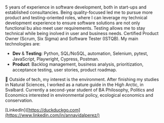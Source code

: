 5 years of experience in software development, both in start-ups and established consultancies. Being quality-focused led me to pursue more product and testing-oriented roles, where I can leverage my technical development experience to ensure software solutions are not only functional bu also meet user requirements. Testing allows me to stay technical while being inolved in user and business needs. Certified Product Owner (Scrum, Six Sigma) and Software Tester (ISTQB). My main technologies are:
- 𝐃𝐞𝐯 & 𝐓𝐞𝐬𝐭𝐢𝐧𝐠: Python, SQL/NoSQL, automation, Selenium, pytest, JavaScript, Playwright, Cypress, Postman. 
- 𝐏𝐫𝐨𝐝𝐮𝐜𝐭: Backlog management, business analysis, prioritization, acceptance testing, user stories, product roadmap.

🌱 Outside of tech, my interest is the environment. After finishing my studies in Natural Sciences, I worked as a nature guide in the High Arctic, in Svalbard. Currently a second-year student of BA Philosophy, Politics and Economics interested in environmental policy, ecological economics and conservation.

[LinkedIn]([https://duckduckgo.com](https://www.linkedin.com/in/annavidalperez/)
